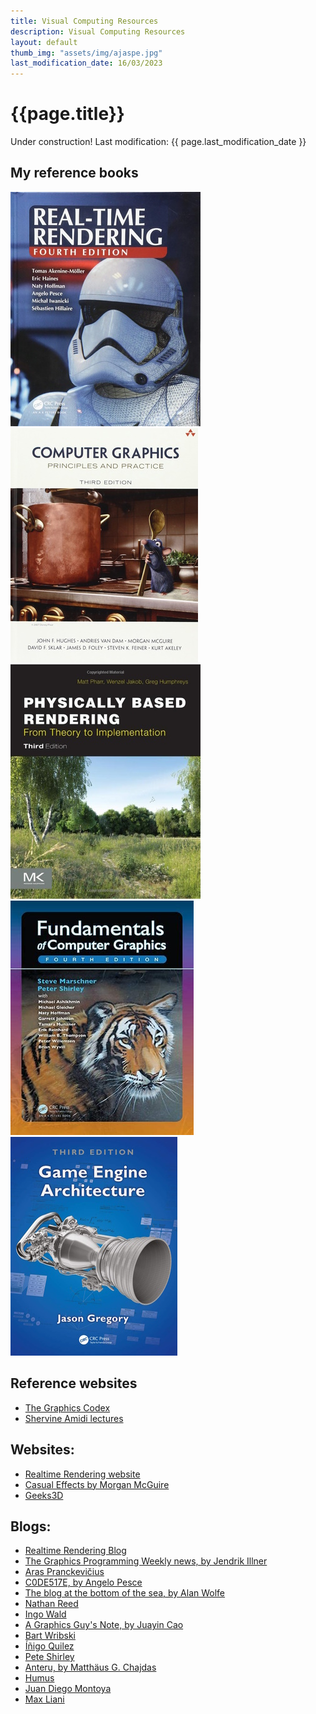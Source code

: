 ```yaml
---
title: Visual Computing Resources
description: Visual Computing Resources
layout: default
thumb_img: "assets/img/ajaspe.jpg"
last_modification_date: 16/03/2023
---
```


# {{page.title}}

<span class="badge bg-danger">Under construction! Last modification: {{ page.last_modification_date }} </span>



## My reference books

<div class="row row-cols-5">
	<div class="col">
		<a href="https://www.realtimerendering.com/"><img class="img-fluid imglight" src="/assets/img/book_covers/realtime-rendering.jpg" alt="Realtime Rendering"></a>
	</div>
	<div class="col">
		<a href="https://cgpp.net"><img class="img-fluid imglight" src="/assets/img/book_covers/computer_graphics_priciples_and_practice.jpg" alt="Computer Graphics: Principles and Practice"></a>
	</div>
	<div class="col">
		<a href="https://pbrt.org"><img class="img-fluid imglight" src="/assets/img/book_covers/physically_based_rendering.jpg" alt="Physically Based Rendering"></a>
	</div>
	<div class="col">
		<a href="https://www.routledge.com/Fundamentals-of-Computer-Graphics/Marschner-Shirley/p/book/9780367505035"><img class="img-fluid imglight" src="/assets/img/book_covers/fundamentals_computer_graphics.jpg" alt="Fundamentals of Computer Graphics"></a>
	</div>
	<div class="col">
		<a href="https://www.gameenginebook.com"><img class="img-fluid imglight" src="/assets/img/book_covers/game_engine_architecture.jpg" alt="Game Engine Architecture"></a>
	</div>
</div>



## Reference websites
* [The Graphics Codex](https://graphicscodex.com)
* [Shervine Amidi lectures](https://stanford.edu/~shervine/teaching/)

## Websites:
* [Realtime Rendering website](https://www.realtimerendering.com/#ibr)
* [Casual Effects by Morgan McGuire](https://casual-effects.com/)
* [Geeks3D](https://www.geeks3d.com/)

## Blogs:
* [Realtime Rendering Blog](https://www.realtimerendering.com/blog/)
* [The Graphics Programming Weekly news, by Jendrik Illner](https://www.jendrikillner.com/)
* [Aras Pranckevičius](https://aras-p.info/blog/)
* [C0DE517E, by Angelo Pesce](http://c0de517e.blogspot.com/)
* [The blog at the bottom of the sea, by Alan Wolfe](https://blog.demofox.org/)
* [Nathan Reed](https://www.reedbeta.com/)
* [Ingo Wald](https://ingowald.blog/)
* [A Graphics Guy's Note, by Juayin Cao](https://agraphicsguynotes.com/)
* [Bart Wribski](https://bartwronski.com)
* [Íñigo Quilez](https://iquilezles.org)
* [Pete Shirley](http://psgraphics.blogspot.com)
* [Anteru, by Matthäus G. Chajdas](https://anteru.net/)
* [Humus](http://www.humus.name)
* [Juan Diego Montoya](https://juandiegomontoya.github.io)
* [Max Liani](https://maxliani.wordpress.com/)
